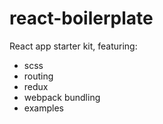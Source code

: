 # react-boilerplate
React app starter kit, featuring:
- scss
- routing
- redux
- webpack bundling
- examples
